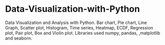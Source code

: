 # Data-Visualization-with-Python
Data Visualization and Analysis with Python. Bar chart, Pie chart, Line Graph, Scatter plot, Histogram, Time series, Heatmap,  ECDF, Regression plot, Pair plot, Box and Violin plot. Libraries used numpy, pandas, ,matplotlib and seaborn.
